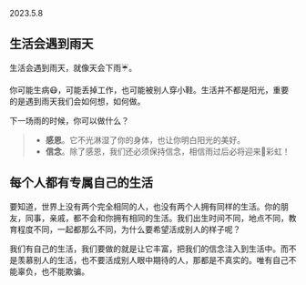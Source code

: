 2023.5.8


## 生活会遇到雨天

生活会遇到雨天，就像天会下雨☔。

你可能生病😷，可能丢掉工作，也可能被别人穿小鞋。生活并不都是阳光，重要的是遇到雨天我们会如何想，如何做。

下一场雨的时候，你可以做什么？

> - **感恩**。它不光淋湿了你的身体，也让你明白阳光的美好。
>- **信念**。除了感恩，我们还必须保持信念，相信雨过后必将迎来🌈彩虹！ 

## 每个人都有专属自己的生活

要知道，世界上没有两个完全相同的人，也没有两个人拥有同样的生活。你的朋友，同事，亲戚，都不会和你拥有相同的生活。我们出生时间不同，地点不同，教育程度不同，一起都那么不同，为什么要希望活成别人的样子呢？

我们有自己的生活，我们要做的就是让它丰富，把我们的信念注入到生活中。而不是羡慕别人的生活，也不要活成别人眼中期待的人，那都是不真实的。唯有自己不能辜负，也不能欺骗。